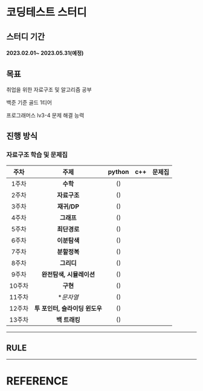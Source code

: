 # 코딩테스트 스터디

## 스터디 기간
#### 2023.02.01~ 2023.05.31(예정)

## 목표
취업을 위한 자료구조 및 알고리즘 공부

백준 기준 골드 1티어

프로그래머스 lv3-4 문제 해결 능력

## 진행 방식


### 자료구조 학습 및 문제집
|  주차 | 주제 | python  | c++ | 문제집 |
|:---:|:---:|:---:|:---:|:---:|
| 1주차 | **수학** |()|||
| 2주차 | **자료구조** |()|||
| 3주차 | **재귀/DP** |()|||
| 4주차 | **그래프** |()|||
| 5주차 | **최단경로** |()|||
| 6주차 | **이분탐색** |()|||
| 7주차 | **분할정복** |()|||
| 8주차 | **그리디** |()|||
| 9주차 | **완전탐색, 시뮬레이션** |()|||
| 10주차 | **구현** |()|||
| 11주차 | **문자열* |()|||
| 12주차 | **투 포인터, 슬라이딩 윈도우** |()|||
| 13주차 | **백 트래킹** |()|||


---
## RULE


---
# REFERENCE

